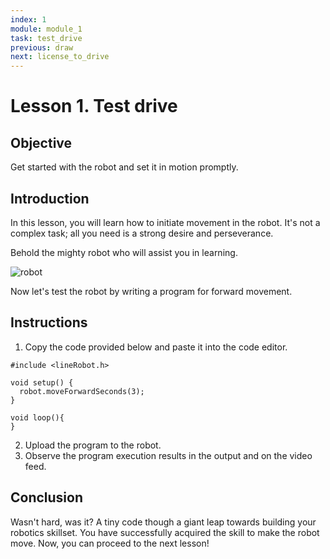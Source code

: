 ```yaml
---
index: 1
module: module_1
task: test_drive
previous: draw
next: license_to_drive
---
```

# Lesson 1. Test drive

## Objective
Get started with the robot and set it in motion promptly.

## Introduction
In this lesson, you will learn how to initiate movement in the robot. It's not a complex task; all you need is a strong desire and perseverance.

Behold the mighty robot who will assist you in learning.

![robot](https://github.com/autolab-fi/line-robot-curriculum/assets/13139586/97adf860-56b5-4ebe-afc6-9f49cbea6047)

Now let's test the robot by writing a program for forward movement.

## Instructions
1. Copy the code provided below and paste it into the code editor.
```
#include <lineRobot.h>

void setup() {
  robot.moveForwardSeconds(3);
}

void loop(){
}
```
2. Upload the program to the robot.
3. Observe the program execution results in the output and on the video feed.


## Conclusion
Wasn't hard, was it? A tiny code though a giant leap towards building your robotics skillset. You have successfully acquired the skill to make the robot move. Now, you can proceed to the next lesson!
